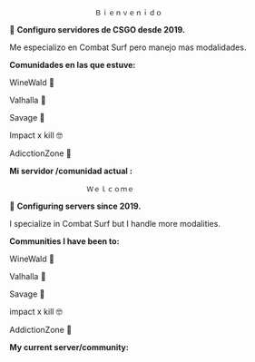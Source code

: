 
                                                               
			             Ｂｉｅｎｖｅｎｉｄｏ

🌱 **Configuro servidores de CSGO desde 2019.**

Me especializo en Combat Surf pero manejo mas modalidades.

**Comunidades en las que estuve:**

WineWald 💞️

Valhalla 💞️

Savage   💞️

Impact x kill   🤓 

AdicctionZone  👀

**Mi servidor /comunidad actual :**
                                
				       Ｗｅｌｃｏｍｅ
				       
🌱 **Configuring servers since 2019.**

I specialize in Combat Surf but I handle more modalities.

**Communities I have been to:**

WineWald  💞️

Valhalla  💞️

Savage    💞️

impact x kill 🤓

AddictionZone  👀

**My current server/community:**


